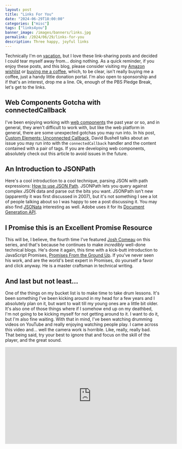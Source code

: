 ```yaml
---
layout: post
title: "Links For You"
date: "2024-06-29T18:00:00"
categories: ["misc"]
tags: ["links4you"]
banner_image: /images/banners/links.jpg
permalink: /2024/06/29/links-for-you
description: Three happy, joyful links
---
```


Technically I'm on [vacation](https://www.raymondcamden.com/2024/06/28/codebr-break), but I love these link-sharing posts and decided I could tear myself away from... doing nothing. As a quick reminder, if you enjoy these posts, and this blog, please consider visiting my [Amazon wishlist](http://www.amazon.com/gp/registry/wishlist/2TCL1D08EZEYE/ref=cm_wl_rlist_go_v?) or [buying me a coffee](https://www.buymeacoffee.com/raymondcamden), which, to be clear, isn't really buying me a coffee, just a handy little donation portal. I'm also open to sponsorship and if that's an interest, drop me a line. Ok, enough of the PBS Pledge Break, let's get to the links.

## Web Components Gotcha with connectedCallback

I've been enjoying working with [web components](https://www.raymondcamden.com/tags/web+components) the past year or so, and in general, they aren't difficult to work with, but like the web platform in general, there are some unexpected gotchas you may run into. In his post, [Custom Elements; Unconnected Callback](https://dbushell.com/2024/06/15/custom-elements-unconnected-callback/), David Bushell talks about an issue you may run into with the `connectedCallback` handler and the content contained with a pair of tags. If you are developing web components, absolutely check out this article to avoid issues in the future. 

## An Introduction to JSONPath

Here's a cool introduction to a cool technique, parsing JSON with path expressions: [How to use JSON Path](https://bump.sh/blog/how-to-use-json-path?utm_source=tldrwebdev). JSONPath lets you query against complex JSON data and parse out the bits you want. JSONPath isn't new (apparently it was first discussed in 2007), but it's not something I see a lot of people talking about so I was happy to see a post discussing it. You may also find [JSONata](https://jsonata.org/) interesting as well. Adobe uses it for its [Document Generation API](https://developer.adobe.com/document-services/apis/doc-generation/).

## I Promise this is an Excellent Promise Resource

This will be, I believe, the fourth time I've featured [Josh Comeau](https://www.joshwcomeau.com/) on this series, and that's because he continues to make *incredibly* well-done technical blogs. He's done it again, this time with a kick-butt introduction to JavaScript Promises, [Promises From the Ground Up](https://www.joshwcomeau.com/javascript/promises/). If you've never seen his work, and are the world's best expert in Promises, do yourself a favor and click anyway. He is a master craftsman in technical writing. 

## And last but not least...

One of the things on my bucket list is to make time to take drum lessons. It's been something I've been kicking around in my head for a few years and I absolutely plan on it, but want to wait till my young ones are a little bit older. It's also one of those things where if I somehow end up on my deathbed, I'm not going to be kicking myself for not getting around to it. I want to do it, but I'm also fine waiting. With that in mind, I've been watching drumming videos on YouTube and really enjoying watching people play. I came across this video and... well the camera work is horrible. Like, really, really bad. That being said, try your best to ignore that and focus on the skill of the player, and the great sound. 

<iframe width="560" height="315" src="https://www.youtube.com/embed/pZqSqYuqcLc?si=4wBh_2MYg1vhdtiX" title="YouTube video player" frameborder="0" allow="accelerometer; autoplay; clipboard-write; encrypted-media; gyroscope; picture-in-picture; web-share" referrerpolicy="strict-origin-when-cross-origin" allowfullscreen style="display:block;margin:auto;margin-bottom:30px"></iframe>